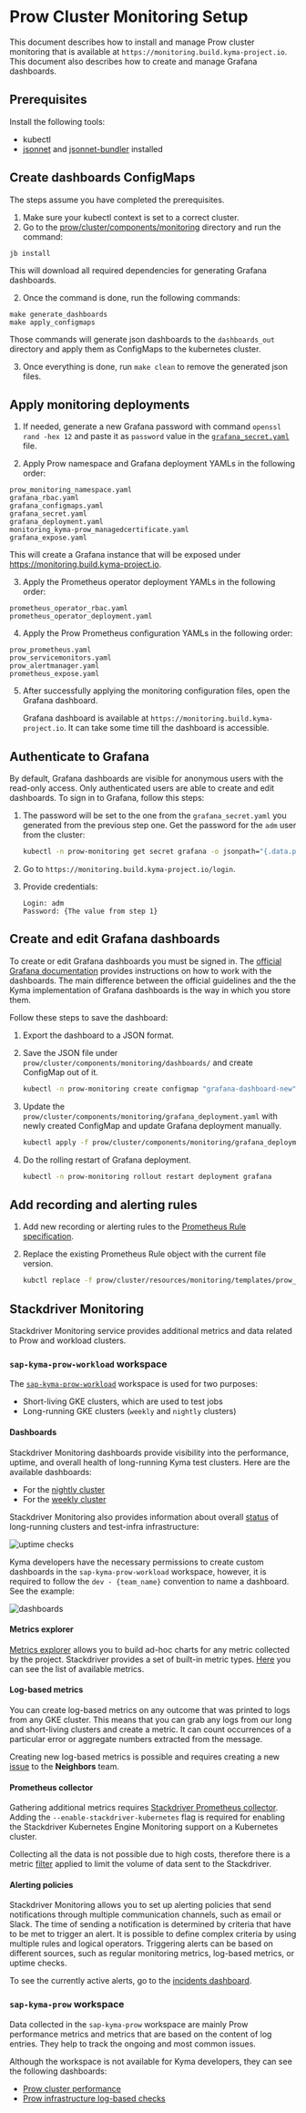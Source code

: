 # Prow Cluster Monitoring Setup

This document describes how to install and manage Prow cluster monitoring that is available at `https://monitoring.build.kyma-project.io`. 
This document also describes how to create and manage Grafana dashboards.

## Prerequisites

Install the following tools:

- kubectl
- [jsonnet](https://jsonnet.org) and [jsonnet-bundler](https://github.com/jsonnet-bundler/jsonnet-bundler) installed

## Create dashboards ConfigMaps

The steps assume you have completed the prerequisites.

1. Make sure your kubectl context is set to a correct cluster.
2. Go to the [prow/cluster/components/monitoring](../../prow/cluster/components/monitoring) directory and run the command:
```shell
jb install
```
This will download all required dependencies for generating Grafana dashboards.

2. Once the command is done, run the following commands:
```shell
make generate_dashboards
make apply_configmaps
```
Those commands will generate json dashboards to the `dashboards_out` directory and apply them as ConfigMaps to the kubernetes cluster.

3. Once everything is done, run `make clean` to remove the generated json files.

## Apply monitoring deployments

1. If needed, generate a new Grafana password with command `openssl rand -hex 12` and paste it as `password` value in the [`grafana_secret.yaml`](../../prow/cluster/components/monitoring/grafana_secret.yaml) file.

2. Apply Prow namespace and Grafana deployment YAMLs in the following order:
```
prow_monitoring_namespace.yaml
grafana_rbac.yaml
grafana_configmaps.yaml
grafana_secret.yaml
grafana_deployment.yaml
monitoring_kyma-prow_managedcertificate.yaml
grafana_expose.yaml
```
This will create a Grafana instance that will be exposed under https://monitoring.build.kyma-project.io.

3. Apply the Prometheus operator deployment YAMLs in the following order:
```
prometheus_operator_rbac.yaml
prometheus_operator_deployment.yaml
```

4. Apply the Prow Prometheus configuration YAMLs in the following order:
```
prow_prometheus.yaml
prow_servicemonitors.yaml
prow_alertmanager.yaml
prometheus_expose.yaml
```

5. After successfully applying the monitoring configuration files, open the Grafana dashboard.
   
   Grafana dashboard is available at `https://monitoring.build.kyma-project.io`. It can take some time till the dashboard is accessible.

## Authenticate to Grafana

By default, Grafana dashboards are visible for anonymous users with the read-only access. Only authenticated users are able to create and edit dashboards. To sign in to Grafana, follow this steps:

1. The password will be set to the one from the `grafana_secret.yaml` you generated from the previous step one. Get the password for the `adm` user from the cluster:

   ```bash
   kubectl -n prow-monitoring get secret grafana -o jsonpath="{.data.password}" | base64 -D
   ```

2. Go to `https://monitoring.build.kyma-project.io/login`.

3. Provide credentials:

   ```
   Login: adm
   Password: {The value from step 1}
   ```

## Create and edit Grafana dashboards

To create or edit Grafana dashboards you must be signed in. The [official Grafana documentation](http://docs.grafana.org/guides/getting_started/) provides instructions on how to work with the dashboards. The main difference between the official guidelines and the the Kyma implementation of Grafana dashboards is the way in which you store them.

Follow these steps to save the dashboard:

1. Export the dashboard to a JSON format.

2. Save the JSON file under `prow/cluster/components/monitoring/dashboards/` and create ConfigMap out of it.
   ```bash
   kubectl -n prow-monitoring create configmap "grafana-dashboard-new" --from-file="prow/cluster/components/monitoring/dashboards/quality/new.json   ```
3. Update the `prow/cluster/components/monitoring/grafana_deployment.yaml` with newly created ConfigMap and update Grafana deployment manually.
   
   ```bash
   kubectl apply -f prow/cluster/components/monitoring/grafana_deployment.yaml
   ```
4. Do the rolling restart of Grafana deployment.

   ```bash
   kubectl -n prow-monitoring rollout restart deployment grafana
   ```
## Add recording and alerting rules

1. Add new recording or alerting rules to the [Prometheus Rule specification](../../prow/cluster/resources/monitoring/templates/prow_prometheusrules.yaml).

2. Replace the existing Prometheus Rule object with the current file version.
   ```bash
   kubctl replace -f prow/cluster/resources/monitoring/templates/prow_prometheusrules.yaml
   ```
## Stackdriver Monitoring

Stackdriver Monitoring service provides additional metrics and data related to Prow and workload clusters.

### `sap-kyma-prow-workload` workspace

The [`sap-kyma-prow-workload`](https://app.google.stackdriver.com/?project=sap-kyma-prow-workloads) workspace is used for two purposes:
 - Short-living GKE clusters, which are used to test jobs
 - Long-running GKE clusters (`weekly` and `nightly` clusters)

#### Dashboards
Stackdriver Monitoring dashboards provide visibility into the performance, uptime, and overall health of long-running Kyma test clusters. Here are the available dashboards:
 - For the [nightly cluster](https://app.google.stackdriver.com/dashboards/2395169590273002360?project=sap-kyma-prow-workloads)
 - For the [weekly cluster](https://app.google.stackdriver.com/dashboards/7169385145780812191?project=sap-kyma-prow-workloads)

Stackdriver Monitoring also provides information about overall [status](https://app.google.stackdriver.com/uptime?project=sap-kyma-prow-workloads) 
of long-running clusters and test-infra infrastructure:
 
![uptime checks](./assets/uptime-checks.png)


Kyma developers have the necessary permissions to create custom dashboards in the `sap-kyma-prow-workload` workspace, however, it is required to follow the `dev - {team_name}` convention to name a dashboard. See the example:

![dashboards](./assets/dashboards.png)

#### Metrics explorer

[Metrics explorer](https://cloud.google.com/monitoring/charts/metrics-explorer) allows you to build ad-hoc charts for any metric collected by the project.
Stackdriver provides a set of built-in metric types. [Here](https://cloud.google.com/monitoring/api/metrics) you can see the list of available metrics.

#### Log-based metrics

You can create log-based metrics on any outcome that was printed to logs from any GKE cluster.
This means that you can grab any logs from our long and short-living clusters and create a metric. 
It can count occurrences of a particular error or aggregate numbers extracted from the message.

Creating new log-based metrics is possible and requires creating a new [issue](https://github.com/kyma-project/test-infra/issues/new/choose) to the **Neighbors** team.

#### Prometheus collector
Gathering additional metrics requires [Stackdriver Prometheus collector](https://cloud.google.com/monitoring/kubernetes-engine/prometheus). 
Adding the `--enable-stackdriver-kubernetes` flag is required for enabling the Stackdriver Kubernetes Engine Monitoring support on a Kubernetes cluster. 

Collecting all the data is not possible due to high costs, therefore there is a metric [filter](https://github.com/kyma-project/test-infra/blob/97f2b403f3e2ae6a4309da7e2293430f555442e8/prow/scripts/resources/prometheus-operator-stackdriver-patch.yaml) applied to limit the volume of data sent to the Stackdriver.

#### Alerting policies
Stackdriver Monitoring allows you to set up alerting policies that send notifications through multiple communication channels, such as email or Slack.
The time of sending a notification is determined by criteria that have to be met to trigger an alert. It is possible to define complex criteria by using multiple rules and logical operators.
Triggering alerts can be based on different sources, such as regular monitoring metrics, log-based metrics, or uptime checks.

To see the currently active alerts, go to the [incidents dashboard](https://app.google.stackdriver.com/incidents?project=sap-kyma-prow-workloads).

### `sap-kyma-prow` workspace

Data collected in the `sap-kyma-prow` workspace are mainly Prow performance metrics and metrics that are based on the content of log entries. They help to track the ongoing and most common issues.

Although the workspace is not available for Kyma developers, they can see the following dashboards: 
 - [Prow cluster performance](https://storage.cloud.google.com/kyma-prow-logs/stats/index.html?authuser=1&orgonly=true) 
 - [Prow infrastructure log-based checks](https://storage.cloud.google.com/kyma-prow-logs/stats/checks.html?authuser=1&orgonly=true)
